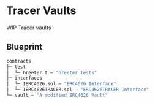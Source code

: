 # Tracer Vaults
WIP Tracer vaults
## Blueprint

```ml
contracts
├─ test
│  └─ Greeter.t — "Greeter Tests"
├─ interfaces
│  └─ IERC4626.sol — "ERC4626 Interface"
|  └─ IERC4626TRACER.sol — "ERC4626TRACER Interface"
└─ Vault — "A modified ERC4626 Vault"

```
